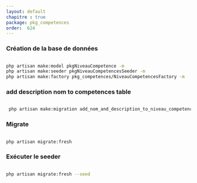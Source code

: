 ```yaml
---
layout: default
chapitre : true
package: pkg_competences
order:  624
---
```


### Création de la base de données 


````bash

php artisan make:model pkgNiveauCompetence -m
php artisan make:seeder pkgNiveauCompetencesSeeder -m
php artisan make:factory pkg_competences/NiveauCompetencesFactory -m


````

### add description nom to competences table


````bash

 php artisan make:migration add_nom_and_description_to_niveau_competences_table --table=niveau_competences

````
### Migrate


````bash

php artisan migrate:fresh

````
### Exécuter le seeder

````bash

php artisan migrate:fresh --seed 

````
